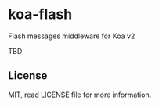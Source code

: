 koa-flash
=========

Flash messages middleware for Koa v2

TBD


## License

MIT, read [LICENSE](https://github.com/ifraixedes/koa-flash/blob/master/LICENSE) file for more information.
